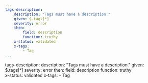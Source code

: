 ```yaml
---
tags-description:
    description: "Tags must have a description."
    given: $.tags[*]
    severity: error
    then:
        field: description
        function: truthy  
    x-status: validated
    x-tags:
        - Tag           
...
```

tags-description:
    description: "Tags must have a description."
    given: $.tags[*]
    severity: error
    then:
        field: description
        function: truthy  
    x-status: validated
    x-tags:
        - Tag          